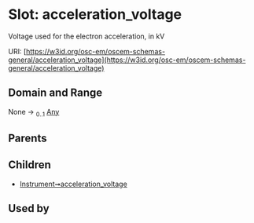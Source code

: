 
# Slot: acceleration_voltage

Voltage used for the electron acceleration, in kV

URI: [https://w3id.org/osc-em/oscem-schemas-general/acceleration_voltage](https://w3id.org/osc-em/oscem-schemas-general/acceleration_voltage)


## Domain and Range

None &#8594;  <sub>0..1</sub> [Any](Any.md)

## Parents


## Children

 *  [Instrument➞acceleration_voltage](Instrument_acceleration_voltage.md)

## Used by

